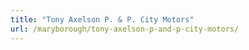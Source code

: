 ```yaml
---
title: "Tony Axelson P. & P. City Motors"
url: /maryborough/tony-axelson-p-and-p-city-motors/
---
```

